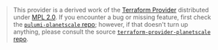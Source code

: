 > This provider is a derived work of the [Terraform Provider](https://github.com/planetscale/terraform-provider-planetscale)
> distributed under [MPL 2.0](https://www.mozilla.org/en-US/MPL/2.0/). If you encounter a bug or missing feature,
> first check the [`pulumi-planetscale` repo](https://github.com/imxeno/pulumi-planetscale/issues); however, if that doesn't turn up anything,
> please consult the source [`terraform-provider-planetscale` repo](https://github.com/planetscale/terraform-provider-planetscale/issues).